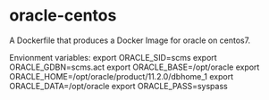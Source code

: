 # oracle-centos
A Dockerfile that produces a Docker Image for oracle on centos7.

Envionment variables:
export ORACLE_SID=scms
export ORACLE_GDBN=scms.act
export ORACLE_BASE=/opt/oracle
export ORACLE_HOME=/opt/oracle/product/11.2.0/dbhome_1
export ORACLE_DATA=/opt/oracle
export ORACLE_PASS=syspass

